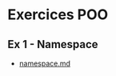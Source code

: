 

# Exercices POO
## Ex 1 - Namespace
- [namespace.md](https://github.com/tony-maulaz/poo-exercices/blob/main/ex1-namespace.md)
